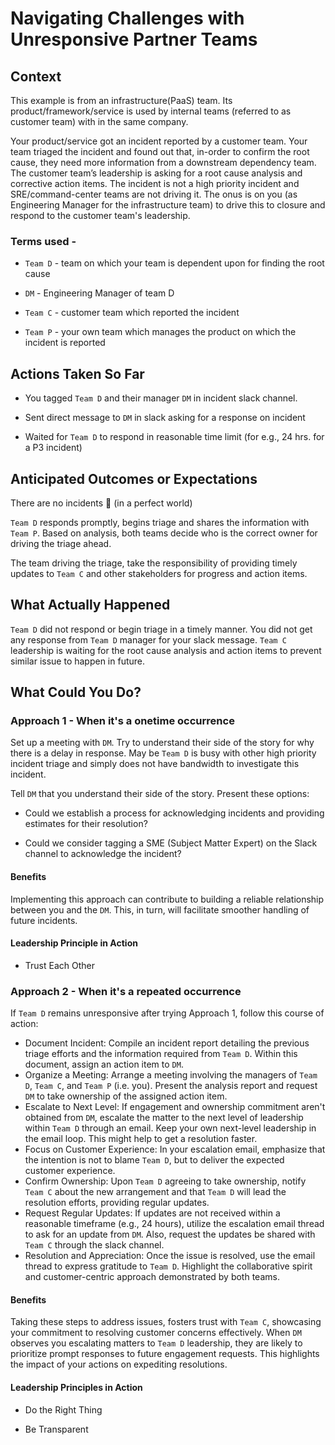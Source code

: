 

# Navigating Challenges with Unresponsive Partner Teams

## Context 

This example is from an infrastructure(PaaS) team. Its product/framework/service is used by internal teams (referred to as customer team) with in the same company.

Your product/service got an incident reported by a customer team. 
Your team triaged the incident and found out that, in-order to confirm the root cause, they need more information from a downstream dependency team. 
The customer team’s leadership is asking for a root cause analysis and corrective action items. 
The incident is not a high priority incident and SRE/command-center teams are not driving it. 
The onus is on you (as Engineering Manager for the infrastructure team) to drive this to closure and respond to the customer team's leadership.

### Terms used - 

+ `Team D` - team on which your team is dependent upon for finding the root cause 

+ `DM` - Engineering Manager of team D 

+ `Team C` - customer team which reported the incident 

+ `Team P` - your own team which manages the product on which the incident is reported 

## Actions Taken So Far

+ You tagged `Team D` and their manager `DM` in incident slack channel.

+ Sent direct message to `DM` in slack asking for a response on incident 

+ Waited for `Team D` to respond in reasonable time limit (for e.g., 24 hrs. for a P3 incident) 

## Anticipated Outcomes or Expectations

There are no incidents 🙂 (in a perfect world) 

`Team D` responds promptly, begins triage and shares the information with `Team P`. 
Based on analysis, both teams decide who is the correct owner for driving the triage ahead. 

The team driving the triage, take the responsibility of providing timely updates to `Team C` and other stakeholders for progress and action items. 

## What Actually Happened 

`Team D` did not respond or begin triage in a timely manner. 
You did not get any response from `Team D` manager for your slack message.
`Team C` leadership is waiting for the root cause analysis and action items to prevent similar issue to happen in future.

## What Could You Do? 

### Approach 1 - When it's a onetime occurrence 

Set up a meeting with `DM`. Try to understand their side of the story for why there is a delay in response. 
May be `Team D` is busy with other high priority incident triage and simply does not have bandwidth to investigate this incident. 

Tell `DM` that you understand their side of the story. Present these options:

+ Could we establish a process for acknowledging incidents and providing estimates for their resolution? 

+ Could we consider tagging a SME (Subject Matter Expert) on the Slack channel to acknowledge the incident? 

#### Benefits 

Implementing this approach can contribute to building a reliable relationship between you and the `DM`. 
This, in turn, will facilitate smoother handling of future incidents. 

#### Leadership Principle in Action

+ Trust Each Other 


### Approach 2 - When it's a repeated occurrence 

If `Team D` remains unresponsive after trying Approach 1, follow this course of action:

+ Document Incident: Compile an incident report detailing the previous triage efforts and the information required from `Team D`. Within this document, assign an action item to `DM`.
+ Organize a Meeting: Arrange a meeting involving the managers of `Team D`, `Team C`, and `Team P` (i.e. you). Present the analysis report and request `DM` to take ownership of the assigned action item.
+ Escalate to Next Level: If engagement and ownership commitment aren't obtained from `DM`, escalate the matter to the next level of leadership within `Team D` through an email. Keep your own next-level leadership in the email loop. This might help to get a resolution faster.
+ Focus on Customer Experience: In your escalation email, emphasize that the intention is not to blame `Team D`, but to deliver the expected customer experience.
+ Confirm Ownership: Upon `Team D` agreeing to take ownership, notify `Team C` about the new arrangement and that `Team D` will lead the resolution efforts, providing regular updates.
+ Request Regular Updates: If updates are not received within a reasonable timeframe (e.g., 24 hours), utilize the escalation email thread to ask for an update from `DM`. Also, request the updates be shared with `Team C` through the slack channel.
+ Resolution and Appreciation: Once the issue is resolved, use the email thread to express gratitude to `Team D`. Highlight the collaborative spirit and customer-centric approach demonstrated by both teams.

#### Benefits 

Taking these steps to address issues, fosters trust with `Team C`, showcasing your commitment to resolving customer concerns effectively.
When `DM` observes you escalating matters to `Team D` leadership, they are likely to prioritize prompt responses to future engagement requests.
This highlights the impact of your actions on expediting resolutions. 

#### Leadership Principles in Action

+ Do the Right Thing 

+ Be Transparent 
